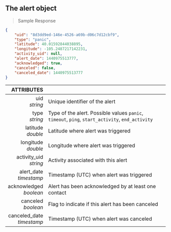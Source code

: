 ## The alert object
> Sample Response

```json
{
    "uid": "8d3dd9ed-146e-4526-a69b-d06c7d12cbf9",
    "type": "panic",
    "latitude": 40.01592844038895,
    "longitude": -105.2487217142231,
    "activity_uid": null,
    "alert_date": 1440975513777,
    "acknowledged": true,
    "canceled": false,
    "canceled_date": 1440975513777
}
```

ATTRIBUTES||
---------:        | -----------
uid <br>*string*   | Unique identifier of the alert
type <br>*string*  | Type of the alert. Possible values `panic`, `timeout`, `ping`, `start_activity`, `end_activity`
latitude <br>*double*  | Latitude where alert was triggered
longitude <br>*double*  | Longitude where alert was triggered
activity_uid <br>*string*  | Activity associated with this alert
alert_date <br>*timestamp*  | Timestamp (UTC) when alert was triggered
acknowledged <br>*boolean*  | Alert has been acknowledged by at least one contact
canceled <br>*boolean*  | Flag to indicate if this alert has been canceled
canceled_date <br>*timestamp*  | Timestamp (UTC) when alert was canceled
